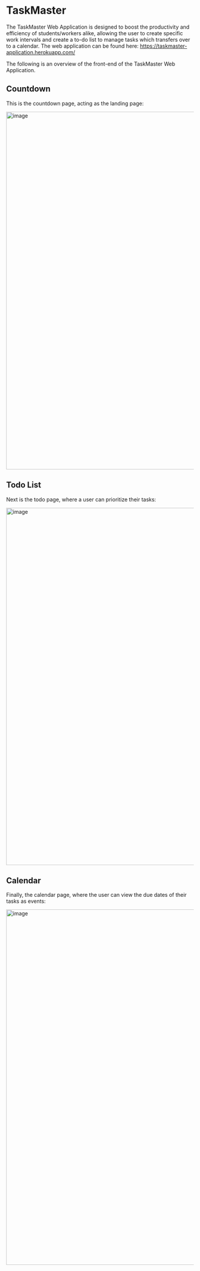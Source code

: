 # TaskMaster
The TaskMaster Web Application is designed to boost the productivity and efficiency of students/workers alike, allowing the user to create specific work intervals and create a to-do list to manage tasks which transfers over to a calendar. The web application can be found here: https://taskmaster-application.herokuapp.com/

The following is an overview of the front-end of the TaskMaster Web Application.

## Countdown
This is the countdown page, acting as the landing page:

<img width="959" alt="image" src="https://user-images.githubusercontent.com/67641046/162364270-42c9bf2e-42c2-4e69-96f1-dac8bb71d6e2.png">

## Todo List
Next is the todo page, where a user can prioritize their tasks:

<img width="958" alt="image" src="https://user-images.githubusercontent.com/67641046/162364384-c0dc7b4b-cb00-48d3-a872-3fe757a5b2f9.png">

## Calendar
Finally, the calendar page, where the user can view the due dates of their tasks as events:

<img width="953" alt="image" src="https://user-images.githubusercontent.com/67641046/162364598-b8640794-8963-440c-b0c0-73ab6736d526.png">
